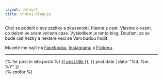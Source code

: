 ```yaml
---
layout: default
title: Ondrej bloguje
---
```


Chci se podelit o sve zazitky a zkusenosti, hlavne z cest. Vlastne o vsem, co delam ve svem volnem case. Vysledkem je tento blog. Doufam, ze se bude cist hezky a nektere veci se Vam budou hodit.

Muzete me najit na [Facebooku](https://facebook.com/sikaondrej2), [Instagramu](https://instagram.com/ondrejsika) a [Flickeru](https://www.flickr.com/photos/ondrejsika/).

---

<p>
{% for post in site.posts %}
<a href="{{ post.url }}">{{ post.title }}</a>, {{ post.date | date: "%d. %m. %Y" }}<br>
{% endfor %}
</p>

